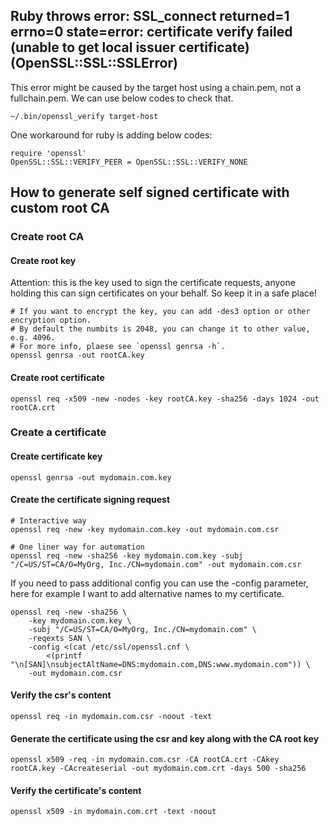 ## Ruby throws error: SSL_connect returned=1 errno=0 state=error: certificate verify failed (unable to get local issuer certificate) (OpenSSL::SSL::SSLError)

This error might be caused by the target host using a chain.pem, not a fullchain.pem. We can use below codes to check that.

```
~/.bin/openssl_verify target-host
```

One workaround for ruby is adding below codes:

```
require 'openssl'
OpenSSL::SSL::VERIFY_PEER = OpenSSL::SSL::VERIFY_NONE
```

## How to generate self signed certificate with custom root CA

### Create root CA

#### Create root key

Attention: this is the key used to sign the certificate requests, anyone holding this can sign certificates on your behalf. So keep it in a safe place!

```
# If you want to encrypt the key, you can add -des3 option or other encryption option.
# By default the numbits is 2048, you can change it to other value, e.g. 4096.
# For more info, plaese see `openssl genrsa -h`.
openssl genrsa -out rootCA.key
```

#### Create root certificate

```
openssl req -x509 -new -nodes -key rootCA.key -sha256 -days 1024 -out rootCA.crt
```

### Create a certificate

#### Create certificate key

```
openssl genrsa -out mydomain.com.key
```

#### Create the certificate signing request

```
# Interactive way
openssl req -new -key mydomain.com.key -out mydomain.com.csr

# One liner way for automation
openssl req -new -sha256 -key mydomain.com.key -subj "/C=US/ST=CA/O=MyOrg, Inc./CN=mydomain.com" -out mydomain.com.csr
```

If you need to pass additional config you can use the -config parameter, here for example I want to add alternative names to my certificate.

```
openssl req -new -sha256 \
    -key mydomain.com.key \
    -subj "/C=US/ST=CA/O=MyOrg, Inc./CN=mydomain.com" \
    -reqexts SAN \
    -config <(cat /etc/ssl/openssl.cnf \
        <(printf "\n[SAN]\nsubjectAltName=DNS:mydomain.com,DNS:www.mydomain.com")) \
    -out mydomain.com.csr
```

#### Verify the csr's content

```
openssl req -in mydomain.com.csr -noout -text
```

#### Generate the certificate using the csr and key along with the CA root key

```
openssl x509 -req -in mydomain.com.csr -CA rootCA.crt -CAkey rootCA.key -CAcreateserial -out mydomain.com.crt -days 500 -sha256
```

#### Verify the certificate's content

```
openssl x509 -in mydomain.com.crt -text -noout
```
